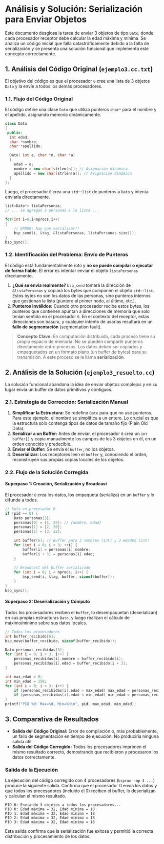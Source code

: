 # Análisis y Solución: Serialización para Enviar Objetos

Este documento desglosa la tarea de enviar 3 objetos de tipo `Dato`, donde cada procesador receptor debe calcular la edad máxima y mínima. Se analiza un código inicial que falla catastróficamente debido a la falta de serialización y se presenta una solución funcional que implementa este concepto correctamente.

## 1. Análisis del Código Original (`ejemplo3.cc.txt`)

El objetivo del código es que el procesador `0` cree una lista de 3 objetos `Dato` y la envíe a todos los demás procesadores.

### 1.1. Flujo del Código Original

El código define una clase `Dato` que utiliza punteros `char*` para el nombre y el apellido, asignando memoria dinámicamente.

```cpp
class Dato
{
 public:
  int edad;
  char *nombre;
  char *apellido;

  Dato( int e, char *n, char *a)
  {
    edad = e;
    nombre = new char[strlen(n)]; // Asignación dinámica
    apellido = new char[strlen(a)]; // Asignación dinámica
  }
};
```

Luego, el procesador `0` crea una `std::list` de punteros a `Dato` y intenta enviarla directamente.

```cpp
list<Dato*> listaPersonas;
// ... se agregan 3 personas a la lista ...

for(int i=0;i<nprocs;i++)
{
    // ERROR: hay que serializar!!
    bsp_send(i, &tag, &listaPersonas, listaPersonas.size());
}
bsp_sync();
```

### 1.2. Identificación del Problema: Envío de Punteros

El código está fundamentalmente roto y **no se puede compilar o ejecutar de forma fiable**. El error es intentar enviar el objeto `listaPersonas` directamente.
1.  **¿Qué se envía realmente?** `bsp_send` tomará la dirección de `&listaPersonas` y copiará los bytes que componen el objeto `std::list`. Estos bytes no son los datos de las personas, sino punteros internos que gestionan la lista (puntero al primer nodo, al último, etc.).
2.  **Punteros Inválidos:** Cuando otro procesador recibe estos bytes, los punteros que contienen apuntan a direcciones de memoria que solo tenían sentido en el procesador `0`. En el contexto del receptor, estas direcciones son basura, y cualquier intento de usarlas resultará en un **fallo de segmentación** (segmentation fault).

> **Concepto Clave:** En computación distribuida, cada proceso tiene su propio espacio de memoria. No se pueden compartir punteros directamente entre procesos. Los datos deben ser copiados y empaquetados en un formato plano (un buffer de bytes) para su transmisión. A este proceso se le llama **serialización**.

## 2. Análisis de la Solución (`ejemplo3_resuelto.cc`)

La solución funcional abandona la idea de enviar objetos complejos y en su lugar envía un buffer de datos primitivos y contiguos.

### 2.1. Estrategia de Corrección: Serialización Manual

1.  **Simplificar la Estructura:** Se redefine `Dato` para que no use punteros. Para este ejemplo, el nombre se simplifica a un entero. Lo crucial es que la estructura solo contenga tipos de datos de tamaño fijo (Plain Old Data).
2.  **Serializar a un Buffer:** Antes de enviar, el procesador `0` crea un `int buffer[]` y copia manualmente los campos de los 3 objetos en él, en un orden conocido y predecible.
3.  **Enviar el Buffer:** Se envía el `buffer`, no los objetos.
4.  **Deserializar:** Los receptores leen el `buffer` y, conociendo el orden, reconstruyen sus propias copias locales de los objetos.

### 2.2. Flujo de la Solución Corregida

#### **Superpaso 1: Creación, Serialización y Broadcast**
El procesador `0` crea los datos, los empaqueta (serializa) en un `buffer` y lo difunde a todos.

```cpp
// Solo en procesador 0
if (pid == 0) {
    Dato personas[3];
    personas[0] = {1, 25}; // {nombre, edad}
    personas[1] = {2, 30};
    personas[2] = {3, 22};

    int buffer[6]; // Buffer para 3 nombres (int) y 3 edades (int)
    for (int i = 0; i < 3; ++i) {
        buffer[i] = personas[i].nombre;
        buffer[i + 3] = personas[i].edad;
    }
    
    // Broadcast del buffer serializado
    for (int i = 0; i < nprocs; i++) {
        bsp_send(i, &tag, buffer, sizeof(buffer));
    }
}
bsp_sync();
```

#### **Superpaso 2: Deserialización y Cómputo**
Todos los procesadores reciben el `buffer`, lo desempaquetan (deserializan) en sus propias estructuras `Dato`, y luego realizan el cálculo de máximo/mínimo sobre sus datos locales.

```cpp
// Todos los procesadores
int buffer_recibido[6];
bsp_move(buffer_recibido, sizeof(buffer_recibido));

Dato personas_recibidas[3];
for (int i = 0; i < 3; i++) {
    personas_recibidas[i].nombre = buffer_recibido[i];
    personas_recibidas[i].edad = buffer_recibido[i + 3];
}

int max_edad = 0;
int min_edad = 150;
for (int i = 0; i < 3; i++) {
    if (personas_recibidas[i].edad > max_edad) max_edad = personas_recibidas[i].edad;
    if (personas_recibidas[i].edad < min_edad) min_edad = personas_recibidas[i].edad;
}
printf("PID %d: Max=%d, Min=%d\n", pid, max_edad, min_edad);
```

## 3. Comparativa de Resultados

-   **Salida del Código Original:** Error de compilación o, más probablemente, un fallo de segmentación en tiempo de ejecución. No produciría ninguna salida útil.
-   **Salida del Código Corregido:** Todos los procesadores imprimen el mismo resultado correcto, demostrando que recibieron y procesaron los datos correctamente.

### Salida de la Ejecución

La ejecución del código corregido con 4 procesadores (`bsprun -np 4 ...`) produce la siguiente salida. Confirma que el procesador 0 envía los datos y que todos los procesadores (incluido el 0) reciben el buffer, lo deserializan y calculan el mismo resultado.

```text
PID 0: Enviando 3 objetos a todos los procesadores...
PID 0: Edad máxima = 32, Edad mínima = 18
PID 1: Edad máxima = 32, Edad mínima = 18
PID 2: Edad máxima = 32, Edad mínima = 18
PID 3: Edad máxima = 32, Edad mínima = 18
```
Esta salida confirma que la serialización fue exitosa y permitió la correcta distribución y procesamiento de los datos. 